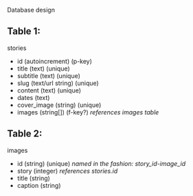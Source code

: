 Database design

## Table 1:

stories

- id (autoincrement) (p-key)
- title (text) (unique)
- subtitle (text) (unique)
- slug (text/url string) (unique)
- content (text) (unique)
- dates (text)
- cover_image (string) (unique)
- images (string[]) (f-key?) _references images table_

## Table 2:

images

- id (string) (unique) _named in the fashion: story_id-image_id_
- story (integer) _references stories.id_
- title (string)
- caption (string)

